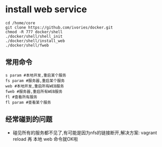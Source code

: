 # install web service
    cd /home/core
    git clone https://github.com/ivories/docker.git
    chmod -R 777 docker/shell
    ./docker/shell/shell_init
    ./docker/shell/install_web
    ./docker/shell/fweb

## 常用命令

    s param #本地开发,重启某个服务
    fs param #服务器,重启某个服务
    web #本地开发,重启所有WEB服务
    fweb #服务器,重启所有WEB服务
    fl #查看所有服务
    fl param #查看某个服务

## 经常碰到的问题

* 碰见所有的服务都不见了,有可能是因为nfs的链接断开,解决方案: vagrant reload 再 本地 web 命令就OK啦
